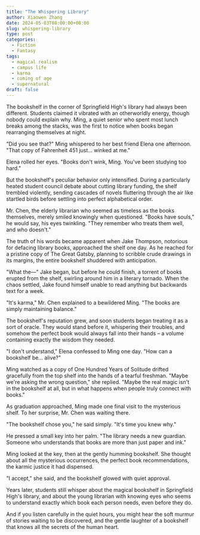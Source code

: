 ```yaml
---
title: "The Whispering Library"
author: Xiaowen Zhang
date: 2024-05-03T08:00:00+08:00
slug: whispering-library
type: post
categories:
  - Fiction
  - Fantasy
tags:
  - magical realism
  - campus life
  - karma
  - coming of age
  - supernatural
draft: false
---
```


The bookshelf in the corner of Springfield High's library had always been different. Students claimed it vibrated with an otherworldly energy, though nobody could explain why. Ming, a quiet senior who spent most lunch breaks among the stacks, was the first to notice when books began rearranging themselves at night.

"Did you see that?" Ming whispered to her best friend Elena one afternoon. "That copy of Fahrenheit 451 just... winked at me."

Elena rolled her eyes. "Books don't wink, Ming. You've been studying too hard."

But the bookshelf's peculiar behavior only intensified. During a particularly heated student council debate about cutting library funding, the shelf trembled violently, sending cascades of novels fluttering through the air like startled birds before settling into perfect alphabetical order.

Mr. Chen, the elderly librarian who seemed as timeless as the books themselves, merely smiled knowingly when questioned. "Books have souls," he would say, his eyes twinkling. "They remember who treats them well, and who doesn't."

The truth of his words became apparent when Jake Thompson, notorious for defacing library books, approached the shelf one day. As he reached for a pristine copy of The Great Gatsby, planning to scribble crude drawings in its margins, the entire bookshelf shuddered with anticipation.

"What the—" Jake began, but before he could finish, a torrent of books erupted from the shelf, swirling around him in a literary tornado. When the chaos settled, Jake found himself unable to read anything but backwards text for a week.

"It's karma," Mr. Chen explained to a bewildered Ming. "The books are simply maintaining balance."

The bookshelf's reputation grew, and soon students began treating it as a sort of oracle. They would stand before it, whispering their troubles, and somehow the perfect book would always fall into their hands – a volume containing exactly the wisdom they needed.

"I don't understand," Elena confessed to Ming one day. "How can a bookshelf be... alive?"

Ming watched as a copy of One Hundred Years of Solitude drifted gracefully from the top shelf into the hands of a tearful freshman. "Maybe we're asking the wrong question," she replied. "Maybe the real magic isn't in the bookshelf at all, but in what happens when people truly connect with books."

As graduation approached, Ming made one final visit to the mysterious shelf. To her surprise, Mr. Chen was waiting there.

"The bookshelf chose you," he said simply. "It's time you knew why."

He pressed a small key into her palm. "The library needs a new guardian. Someone who understands that books are more than just paper and ink."

Ming looked at the key, then at the gently humming bookshelf. She thought about all the mysterious occurrences, the perfect book recommendations, the karmic justice it had dispensed.

"I accept," she said, and the bookshelf glowed with quiet approval.

Years later, students still whisper about the magical bookshelf in Springfield High's library, and about the young librarian with knowing eyes who seems to understand exactly which book each person needs, even before they do.

And if you listen carefully in the quiet hours, you might hear the soft murmur of stories waiting to be discovered, and the gentle laughter of a bookshelf that knows all the secrets of the human heart.